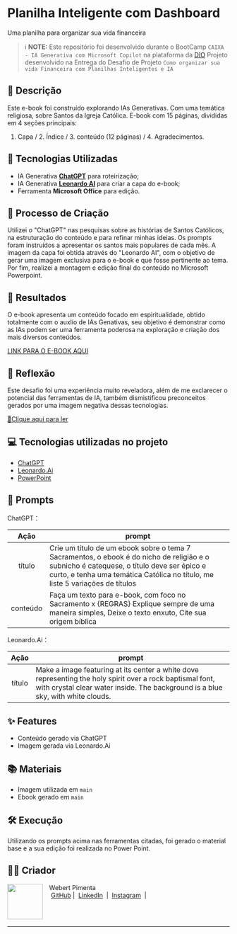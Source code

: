 # Planilha Inteligente com Dashboard

Uma planilha para organizar sua vida financeira

> ℹ️ **NOTE:** Este repositório foi desenvolvido durante o BootCamp `CAIXA - IA Generativa com Microsoft Copilot` na plataforma da [DIO](https://dio.me)
Projeto desenvolvido na Entrega do Desafio de Projeto `Como organizar sua vida Financeira com Planilhas Inteligentes e IA`

## 📒 Descrição
Este e-book foi construído explorando IAs Generativas.
Com uma temática religiosa, sobre Santos da Igreja Católica.
E-book com 15 páginas, divididas em 4 seções principais:
1. Capa / 2. Índice / 3. conteúdo (12 páginas) / 4. Agradecimentos.


## 🤖 Tecnologias Utilizadas
- IA Generativa **[ChatGPT](https://chat.openai.com)** para roteirização;
- IA Generativa **[Leonardo AI](https://leonardo.ai)** para criar a capa do e-book;
- Ferramenta **Microsoft Office** para edição.

## 🧐 Processo de Criação
Utilizei o "ChatGPT" nas pesquisas sobre as histórias de Santos Católicos, na estruturação do conteúdo e para refinar minhas ideias. Os prompts foram instruídos a apresentar os santos mais populares de cada mês. A imagem da capa foi obtida através do "Leonardo AI", com o objetivo de gerar uma imagem exclusiva para o e-book e que fosse pertinente ao tema. Por fim, realizei a montagem e edição final do conteúdo no Microsoft Powerpoint.


## 🚀 Resultados
O e-book apresenta um conteúdo focado em espiritualidade, obtido totalmente com o auxlio de IAs Genativas, seu objetivo é demonstrar como as IAs podem ser uma ferramenta poderosa na exploração e criação dos mais diversos conteúdos.


[LINK PARA O E-BOOK AQUI](https://github.com/Webert1982/LabDIONattyOrNot/blob/main/Ebook%20-%20LabDIONattyOrNot.pdf)

## 💭 Reflexão
Este desafio foi uma experiência muito reveladora, além de me exclarecer o potencial das ferramentas de IA, também dismistificou preconceitos gerados por uma imagem negativa dessas tecnologias.


<a href="https://github.com/Webert1982/create-a-ebook-with-IA-tools/blob/main/ebook%20-%20sacramentos.pdf" title="View PDF now"> 📕Clique aqui para ler</a>

## 💻 Tecnologias utilizadas no projeto

- [ChatGPT](https://chat.openai.com/) 
- [Leonardo.Ai](https://app.leonardo.ai/)
- [PowerPoint](https://www.microsoft.com/en/microsoft-365/powerpoint)

## 🧠 Prompts


ChatGPT：

|   Ação   | prompt                                                                                                                                                                                                                                                                         |
| :------: | ------------------------------------------------------------------------------------------------------------------------------------------------------------------------------------------------------------------------------------------------------------------------------ |
|  título  | Crie um título de um ebook sobre o tema 7 Sacramentos, o ebook é do nicho de religião e o subnicho é catequese, o título deve ser épico e curto, e tenha uma temática Católica no título, me liste 5 variações de títulos                                                        |
| conteúdo | Faça um texto para e-book, com foco no Sacramento x {REGRAS} Explique sempre de uma maneira simples, Deixe o texto enxuto, Cite sua origem bíblica |


Leonardo.Ai：

|  Ação  | prompt                                                                                 |
| :----: | -------------------------------------------------------------------------------------- |
| título | Make a image featuring at its center a white dove representing the holy spirit over a rock baptismal font, with crystal clear water inside. The background is a blue sky, with white clouds. |

## ✨ Features

- Conteúdo gerado via ChatGPT
- Imagem gerada via Leonardo.Ai

## 📚 Materiais

- Imagem utilizada em `main`
- Ebook gerado em `main`

## 🛠️ Execução

Utilizando os prompts acima nas ferramentas citadas, foi gerado o material base e a sua edição foi realizada no Power Point.

## 👨‍💻 Criador

<p>
    <img 
      align=left 
      margin=10 
      width=80 
      src="https://avatars.githubusercontent.com/u/190664626?v=4"
    />
    <p>&nbsp&nbsp&nbspWebert Pimenta<br>
    &nbsp&nbsp&nbsp
    <a href="https://github.com/Webert1982">
    GitHub</a>&nbsp;|&nbsp;
    <a href="https://www.linkedin.com/in/webert-pimenta-4a82a5340/">LinkedIn</a>
&nbsp;|&nbsp;
    <a href="https://www.instagram.com/webertpimenta/">
    Instagram</a>
&nbsp;|&nbsp;</p>
</p>
<br/><br/>
<p>

---


